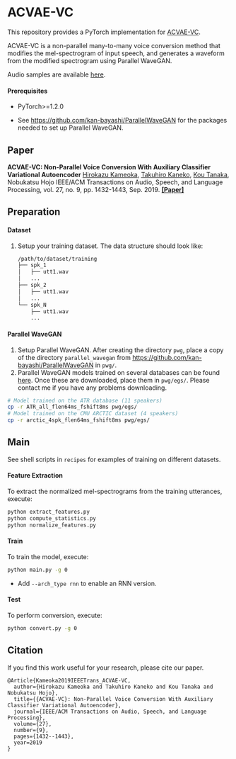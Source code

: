 # ACVAE-VC

This repository provides a PyTorch implementation for [ACVAE-VC](http://www.kecl.ntt.co.jp/people/kameoka.hirokazu/Demos/acvae-vc2/index.html).

ACVAE-VC is a non-parallel many-to-many voice conversion method that modifies the mel-spectrogram of input speech, and generates a waveform from the modified spectrogram using Parallel WaveGAN.

Audio samples are available [here](http://www.kecl.ntt.co.jp/people/kameoka.hirokazu/Demos/acvae-vc2/index.html).

#### Prerequisites

- PyTorch>=1.2.0

- See https://github.com/kan-bayashi/ParallelWaveGAN for the packages needed to set up Parallel WaveGAN.

  

## Paper

**ACVAE-VC: Non-Parallel Voice Conversion With Auxiliary Classifier Variational Autoencoder**
[Hirokazu Kameoka](http://www.kecl.ntt.co.jp/people/kameoka.hirokazu/index-e.html), [Takuhiro Kaneko](http://www.kecl.ntt.co.jp/people/kaneko.takuhiro/index.html), [Kou Tanaka](http://www.kecl.ntt.co.jp/people/tanaka.ko/index.html), Nobukatsu Hojo
IEEE/ACM Transactions on Audio, Speech, and Language Processing, vol. 27, no. 9, pp. 1432-1443, Sep. 2019.
[**[Paper]**](https://ieeexplore.ieee.org/abstract/document/8718381) 



## Preparation

#### Dataset

1. Setup your training dataset. The data structure should look like:

   ```bash
   /path/to/dataset/training
   ├── spk_1
   │   ├── utt1.wav
   │   ...
   ├── spk_2
   │   ├── utt1.wav
   │   ...
   └── spk_N
       ├── utt1.wav
       ...
   ```

#### Parallel WaveGAN

1. Setup Parallel WaveGAN.  After creating the directory `pwg`, place a copy of the directory `parallel_wavegan` from https://github.com/kan-bayashi/ParallelWaveGAN in `pwg/`.
2. Parallel WaveGAN models trained on several databases can be found [here](https://app.box.com/folder/127558077224). Once these are downloaded, place them in `pwg/egs/`. Please contact me if you have any problems downloading.

```bash
# Model trained on the ATR database (11 speakers)
cp -r ATR_all_flen64ms_fshift8ms pwg/egs/
# Model trained on the CMU ARCTIC dataset (4 speakers)
cp -r arctic_4spk_flen64ms_fshift8ms pwg/egs/
```



## Main

See shell scripts in `recipes` for examples of training on different datasets.

#### Feature Extraction

To extract the normalized mel-spectrograms from the training utterances, execute:

```bash
python extract_features.py
python compute_statistics.py
python normalize_features.py
```

#### Train

To train the model, execute:

```bash
python main.py -g 0
```

- Add `--arch_type rnn` to enable an RNN version.

#### Test

To perform conversion, execute:

```bash
python convert.py -g 0
```



## Citation

If you find this work useful for your research, please cite our paper.

```
@Article{Kameoka2019IEEETrans_ACVAE-VC,
  author={Hirokazu Kameoka and Takuhiro Kaneko and Kou Tanaka and Nobukatsu Hojo},
  title={{ACVAE-VC}: Non-Parallel Voice Conversion With Auxiliary Classifier Variational Autoencoder},
  journal={IEEE/ACM Transactions on Audio, Speech, and Language Processing},
  volume={27},
  number={9},
  pages={1432--1443},
  year=2019
}
```

